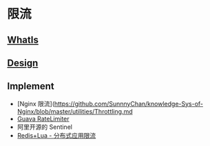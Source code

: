 # 限流
## [WhatIs](WhatIs.md)
## [Design](design/README.md)

## Implement
* [Nginx 限流](https://github.com/SunnnyChan/knowledge-Sys-of-Nginx/blob/master/utilities/Throttling.md
* [Guava RateLimiter](https://github.com/SunnnyChan/sc.drill-code/blob/master/java/java-lib/Guava/RateLimiter.md)
* 阿里开源的 Sentinel
* [Redis+Lua - 分布式应用限流](https://www.toutiao.com/i6684055284526088717/)
